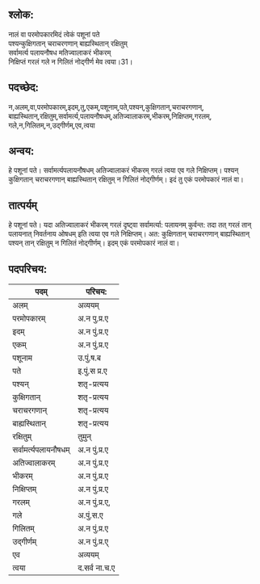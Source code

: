 ## श्लोक:

नालं वा परमोपकारमिदं त्वेकं पशूनां पते  
पश्यन्कुक्षिगतान् चराचरगणान् बाह्यस्थितान् रक्षितुम्  
सर्वामर्त्य पलायनौषध मतिज्वालाकरं भीकरम्  
निक्षिप्तं गरलं गले न गिलितं नोद्गीर्ण मेव त्वया।31।    

## पदच्छेद:

न,अलम्,वा,परमोपकारम्,इदम्,तु,एकम्,पशूनाम्,पते,पश्यन्,कुक्षिगतान्,चराचरगणान्,
बाह्यस्थितान्,रक्षितुम्,सर्वामर्त्य,पलायनौषधम्,अतिज्वालाकरम्,भीकरम्,निक्षिप्तम्,गरलम्,
गले,न,गिलितम्,न,उद्गीर्णम्,एव,त्वया  

## अन्वय:

हे पशूनां पते। सर्वामर्त्यपलायनौषधम् अतिज्वालाकरं भीकरम् गरलं त्वया एव गले निक्षिप्तम्। पश्यन् कुक्षिगतान् चराचरगणान् बाह्यस्थितान् रक्षितुम् न गिलितं नोद्गीर्णम्। इदं तु एकं परमोपकारं नालं वा।   

## तात्पर्यम्

हे पशूनां पते। यदा अतिज्वालाकरं भीकरम् गरलं दृष्ट्वा सर्वामर्त्या: पलायनम् कुर्वन्त: तदा तत् गरलं तान् पलायनात् निवर्तनाय ओषधम् इति त्वया एव गले निक्षिप्तम्। अत: कुक्षिगतान् चराचरगणान् बाह्यस्थितान् पश्यन् तान् रक्षितुम् न गिलितं नोद्गीर्णम्। इदम् एकं परमोपकारं नालं वा।   


## पदपरिचय:

पदम्|परिचय:
----|-----------
अलम्|अव्ययम्  
परमोपकारम्| अ.न पु.प्र.ए
इदम्|अ.न पुं.प्र.ए  
एकम्|अ.न पुं.प्र.ए
पशूनाम|उ.पुं.ष.ब
पते|इ.पुं.स प्र.ए
पश्यन्|शतृ-प्रत्यय
कुक्षिगतान्|शतृ-प्रत्यय
चराचरगणान्|शतृ-प्रत्यय
बाह्यस्थितान्|शतृ-प्रत्यय
रक्षितुम्|तुमुन्
सर्वामर्त्यपलायनौषधम्|अ.न पुं.प्र.ए
अतिज्वालाकरम्|अ.न पुं.प्र.ए
भीकरम्|अ.न पुं.प्र.ए
निक्षिप्तम्|अ.न पुं.प्र.ए
गरलम्|अ.न पुं.प्र.ए,
गले|अ.पुं.स.ए
गिलितम्|अ.न पुं.प्र.ए
उद्गीर्णम्|अ.न पुं.प्र.ए्
एव|अव्ययम्
त्वया|द.सर्व ना.च.ए
